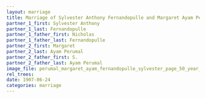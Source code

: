 ```yaml
---
layout: marriage
title: Marriage of Sylvester Anthony Fernandopulle and Margaret Ayam Perumal
partner_1_first: Sylvester Anthony
partner_1_last: Fernandopulle
partner_1_father_first: Nicholas
partner_1_father_last: Fernandopulle
partner_2_first: Margaret
partner_2_last: Ayam Perumal
partner_2_father_first: S.
partner_2_father_last: Ayam Perumal
image_file: perumal_margaret_ayam_fernandopulle_sylvester_page_50_year_1907
rel_trees:
date: 1907-06-24
categories: marriage
---
```


